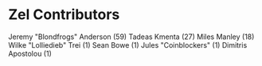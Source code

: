 Zel Contributors
==================

Jeremy "Blondfrogs" Anderson (59)
Tadeas Kmenta (27)
Miles Manley (18)
Wilke "Lolliedieb" Trei (1)
Sean Bowe (1)
Jules "Coinblockers" (1)
Dimitris Apostolou (1)
